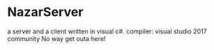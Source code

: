 # NazarServer
a server and a client written in visual c#.  compiler: visual studio 2017 community
No way get outa here!
